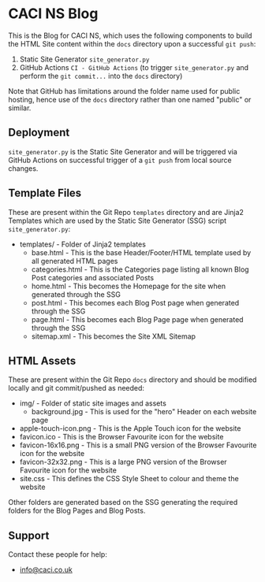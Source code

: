 # CACI NS Blog
This is the Blog for CACI NS, which uses the following components to build the HTML Site content within the `docs` directory upon a successful `git push`:

1. Static Site Generator `site_generator.py`
2. GitHub Actions `CI - GitHub Actions` (to trigger `site_generator.py` and perform the `git commit...` into the `docs` directory)

Note that GitHub has limitations around the folder name used for public hosting, hence use of the `docs` directory rather than one named "public" or similar.

## Deployment
`site_generator.py` is the Static Site Generator and will be triggered via GitHub Actions on successful trigger of a `git push` from local source changes.

## Template Files
These are present within the Git Repo `templates` directory and are Jinja2 Templates which are used by the Static Site Generator (SSG) script `site_generator.py`:

* templates/ - Folder of Jinja2 templates
  * base.html - This is the base Header/Footer/HTML template used by all generated HTML pages
  * categories.html - This is the Categories page listing all known Blog Post categories and associated Posts
  * home.html - This becomes the Homepage for the site when generated through the SSG
  * post.html - This becomes each Blog Post page when generated through the SSG
  * page.html - This becomes each Blog Page page when generated through the SSG
  * sitemap.xml - This becomes the Site XML Sitemap

## HTML Assets
These are present within the Git Repo `docs` directory and should be modified locally and git commit/pushed as needed:

* img/ - Folder of static site images and assets
  * background.jpg - This is used for the "hero" Header on each website page
* apple-touch-icon.png - This is the Apple Touch icon for the website
* favicon.ico - This is the Browser Favourite icon for the website
* favicon-16x16.png - This is a small PNG version of the Browser Favourite icon for the website
* favicon-32x32.png - This is a large PNG version of the Browser Favourite icon for the website
* site.css - This defines the CSS Style Sheet to colour and theme the website

Other folders are generated based on the SSG generating the required folders for the Blog Pages and Blog Posts.

## Support
Contact these people for help:

* [info@caci.co.uk](mailto:info@caci.co.uk)
